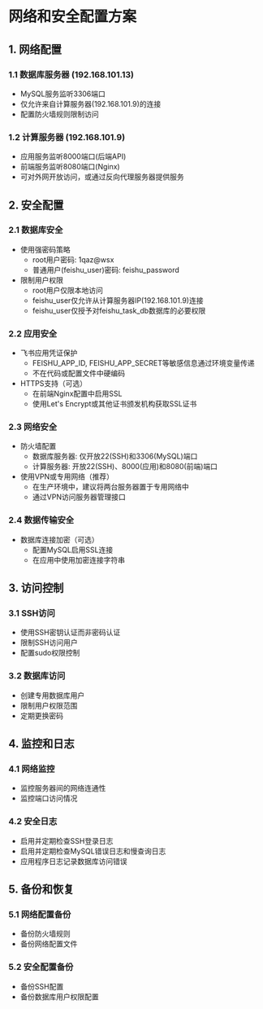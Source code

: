 # 网络和安全配置方案

## 1. 网络配置

### 1.1 数据库服务器 (192.168.101.13)
- MySQL服务监听3306端口
- 仅允许来自计算服务器(192.168.101.9)的连接
- 配置防火墙规则限制访问

### 1.2 计算服务器 (192.168.101.9)
- 应用服务监听8000端口(后端API)
- 前端服务监听8080端口(Nginx)
- 可对外网开放访问，或通过反向代理服务器提供服务

## 2. 安全配置

### 2.1 数据库安全
- 使用强密码策略
  - root用户密码: 1qaz@wsx
  - 普通用户(feishu_user)密码: feishu_password
- 限制用户权限
  - root用户仅限本地访问
  - feishu_user仅允许从计算服务器IP(192.168.101.9)连接
  - feishu_user仅授予对feishu_task_db数据库的必要权限

### 2.2 应用安全
- 飞书应用凭证保护
  - FEISHU_APP_ID, FEISHU_APP_SECRET等敏感信息通过环境变量传递
  - 不在代码或配置文件中硬编码
- HTTPS支持（可选）
  - 在前端Nginx配置中启用SSL
  - 使用Let's Encrypt或其他证书颁发机构获取SSL证书

### 2.3 网络安全
- 防火墙配置
  - 数据库服务器: 仅开放22(SSH)和3306(MySQL)端口
  - 计算服务器: 开放22(SSH)、8000(应用)和8080(前端)端口
- 使用VPN或专用网络（推荐）
  - 在生产环境中，建议将两台服务器置于专用网络中
  - 通过VPN访问服务器管理接口

### 2.4 数据传输安全
- 数据库连接加密（可选）
  - 配置MySQL启用SSL连接
  - 在应用中使用加密连接字符串

## 3. 访问控制

### 3.1 SSH访问
- 使用SSH密钥认证而非密码认证
- 限制SSH访问用户
- 配置sudo权限控制

### 3.2 数据库访问
- 创建专用数据库用户
- 限制用户权限范围
- 定期更换密码

## 4. 监控和日志

### 4.1 网络监控
- 监控服务器间的网络连通性
- 监控端口访问情况

### 4.2 安全日志
- 启用并定期检查SSH登录日志
- 启用并定期检查MySQL错误日志和慢查询日志
- 应用程序日志记录数据库访问错误

## 5. 备份和恢复

### 5.1 网络配置备份
- 备份防火墙规则
- 备份网络配置文件

### 5.2 安全配置备份
- 备份SSH配置
- 备份数据库用户权限配置